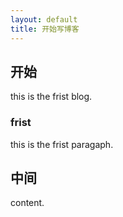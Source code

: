 ```yaml
---
layout: default
title: 开始写博客
---
```

## 开始
this is the frist blog.
### frist 
this is the frist paragaph.

## 中间
content.
